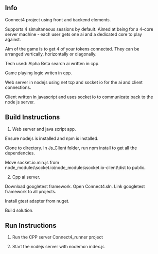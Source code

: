 Info
------------------------------------
Connect4 project using front and backend elements.

Supports 4 simultaneous sessions by default. Aimed at being for a 4-core server machine - each user gets one ai and a 
dedicated core to play against.

Aim of the game is to get 4 of your tokens connected. They can be arranged vertically, horizontally or diagonally.

Tech used:
Alpha Beta search ai written in cpp.

Game playing logic writen in cpp.

Web server in nodejs using net tcp and socket io for the ai and client connections.

Client written in javascript and uses socket io to communicate back to the node js server. 

Build Instructions
-------------------------------------
1) Web server and java script app.

Ensure nodejs is installed and npm is installed.

Clone to directory. In Js_Client folder, run npm install to get all the dependencies. 

Move socket.io.min.js from node_modules\socket.io\node_modules\socket.io-client\dist to public\.

2) Cpp ai server.

Download googletest framework. Open Connect4.sln. Link googletest framework to all projects.

Install gtest adapter from nuget.

Build solution. 


Run Instructions
--------------------------------------
1) Run the CPP server Connect4_runner project

2) Start the nodejs server with nodemon index.js
